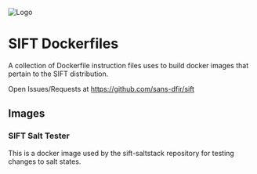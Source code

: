 ![Logo](https://images.contentstack.io/v3/assets/blt36c2e63521272fdc/blt3e371eacc79a3ca4/60a5393fe2db156d00f0b8ab/400x460_DFIR_SIFT.jpg)

# SIFT Dockerfiles

A collection of Dockerfile instruction files uses to build docker images that pertain to the SIFT distribution.

Open Issues/Requests at https://github.com/sans-dfir/sift


## Images

### SIFT Salt Tester

This is a docker image used by the sift-saltstack repository for testing changes to salt states.
